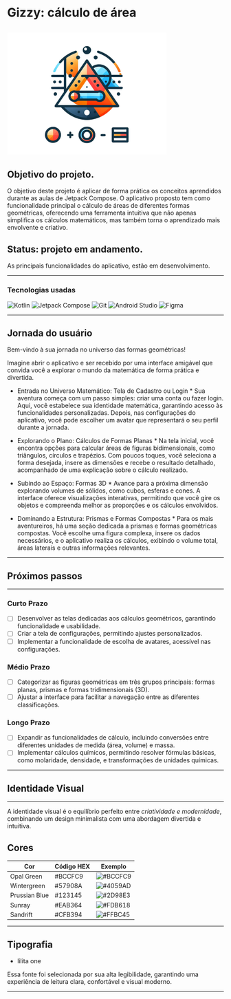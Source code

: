 # Gizzy: cálculo de área


![logo do gizzy](gizzy_logo.png)
---
## Objetivo do projeto.
O objetivo deste projeto é aplicar de forma prática os conceitos aprendidos durante as aulas de Jetpack Compose. O aplicativo proposto tem como funcionalidade principal o cálculo de áreas de diferentes formas geométricas, oferecendo uma ferramenta intuitiva que não apenas simplifica os cálculos matemáticos, mas também torna o aprendizado mais envolvente e criativo.

## Status: projeto em andamento.
As principais funcionalidades do aplicativo, estão em desenvolvimento.

---

### Tecnologias usadas
![Kotlin](https://img.shields.io/badge/Kotlin-7F52FF?style=flat&logo=kotlin&logoColor=white)
![Jetpack Compose](https://img.shields.io/badge/Jetpack%20Compose-03D1B4?style=flat&logo=jetpack&logoColor=white)
![Git](https://img.shields.io/badge/Git-F05032?style=flat&logo=git&logoColor=white)
![Android Studio](https://img.shields.io/badge/Android%20Studio-3DDC84?style=flat&logo=android-studio&logoColor=white)
![Figma](https://img.shields.io/badge/Figma-F24E1E?style=flat&logo=figma&logoColor=white)

---

## Jornada do usuário

Bem-vindo à sua jornada no universo das formas geométricas!

Imagine abrir o aplicativo e ser recebido por uma interface amigável que convida você a explorar o mundo da matemática de forma prática e divertida.

* Entrada no Universo Matemático: Tela de Cadastro ou Login *
Sua aventura começa com um passo simples: criar uma conta ou fazer login. Aqui, você estabelece sua identidade matemática, garantindo acesso às funcionalidades personalizadas. Depois, nas configurações do aplicativo, você pode escolher um avatar que representará o seu perfil durante a jornada.

* Explorando o Plano: Cálculos de Formas Planas *
Na tela inicial, você encontra opções para calcular áreas de figuras bidimensionais, como triângulos, círculos e trapézios. Com poucos toques, você seleciona a forma desejada, insere as dimensões e recebe o resultado detalhado, acompanhado de uma explicação sobre o cálculo realizado.

* Subindo ao Espaço: Formas 3D *
Avance para a próxima dimensão explorando volumes de sólidos, como cubos, esferas e cones. A interface oferece visualizações interativas, permitindo que você gire os objetos e compreenda melhor as proporções e os cálculos envolvidos.

* Dominando a Estrutura: Prismas e Formas Compostas *
Para os mais aventureiros, há uma seção dedicada a prismas e formas geométricas compostas. Você escolhe uma figura complexa, insere os dados necessários, e o aplicativo realiza os cálculos, exibindo o volume total, áreas laterais e outras informações relevantes.


---

## Próximos passos 

---

### Curto Prazo 
- [ ] Desenvolver as telas dedicadas aos cálculos geométricos, garantindo funcionalidade e usabilidade.
- [ ] Criar a tela de configurações, permitindo ajustes personalizados.
- [ ] Implementar a funcionalidade de escolha de avatares, acessível nas configurações.

### Médio Prazo 
- [ ] Categorizar as figuras geométricas em três grupos principais: formas planas, prismas e formas tridimensionais (3D).
- [ ] Ajustar a interface para facilitar a navegação entre as diferentes classificações.

### Longo Prazo 
- [ ] Expandir as funcionalidades de cálculo, incluindo conversões entre diferentes unidades de medida (área, volume) e massa.
- [ ] Implementar cálculos químicos, permitindo resolver fórmulas básicas, como molaridade, densidade, e transformações de unidades químicas.
---
## Identidade Visual
---

A identidade visual é o equilíbrio perfeito entre *criatividade e modernidade*, combinando um design minimalista com uma abordagem divertida e intuitiva.

**Cores**
---
| Cor           | Código HEX | Exemplo    |
|---------------|------------|------------|
| Opal Green    | #BCCFC9    | ![#BCCFC9](https://via.placeholder.com/15/BCCFC9/BCCFC9) |
| Wintergreen   | #57908A    | ![#4059AD](https://via.placeholder.com/15/57908A/57908A) |
| Prussian Blue | #123145    | ![#2D98E3](https://via.placeholder.com/15/123145/123145 )|
| Sunray        | #EAB364    | ![#FDB618](https://via.placeholder.com/15/EAB364/EAB364 )|
| Sandrift      | #CFB394    | ![#FFBC45](https://via.placeholder.com/15/CFB394/CFB394 )|
---
**Tipografia**
---
* lilita one

Essa fonte foi selecionada por sua alta legibilidade, garantindo uma experiência de leitura clara, confortável e visual moderno. 

---

